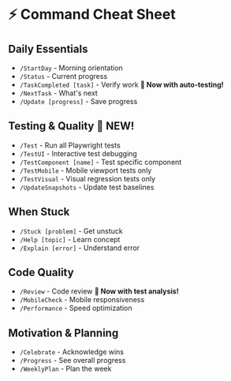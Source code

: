 # ⚡ Command Cheat Sheet

## Daily Essentials
- `/StartDay` - Morning orientation
- `/Status` - Current progress
- `/TaskCompleted [task]` - Verify work **🧪 Now with auto-testing!**
- `/NextTask` - What's next
- `/Update [progress]` - Save progress

## Testing & Quality **🧪 NEW!**
- `/Test` - Run all Playwright tests
- `/TestUI` - Interactive test debugging
- `/TestComponent [name]` - Test specific component
- `/TestMobile` - Mobile viewport tests only
- `/TestVisual` - Visual regression tests only
- `/UpdateSnapshots` - Update test baselines

## When Stuck
- `/Stuck [problem]` - Get unstuck
- `/Help [topic]` - Learn concept
- `/Explain [error]` - Understand error

## Code Quality
- `/Review` - Code review **🧪 Now with test analysis!**
- `/MobileCheck` - Mobile responsiveness
- `/Performance` - Speed optimization

## Motivation & Planning
- `/Celebrate` - Acknowledge wins
- `/Progress` - See overall progress
- `/WeeklyPlan` - Plan the week
